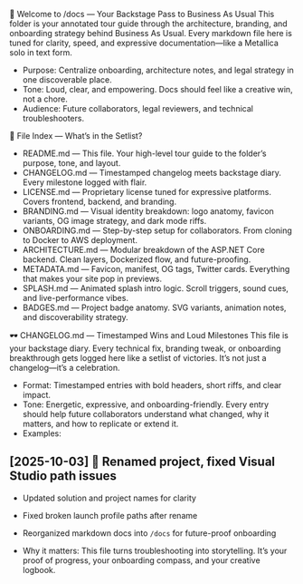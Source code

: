 ﻿🎸 Welcome to /docs — Your Backstage Pass to Business As Usual
This folder is your annotated tour guide through the architecture, branding, and onboarding strategy behind Business As Usual. Every markdown file here is tuned for clarity, speed, and expressive documentation—like a Metallica solo in text form.
- Purpose: Centralize onboarding, architecture notes, and legal strategy in one discoverable place.
- Tone: Loud, clear, and empowering. Docs should feel like a creative win, not a chore.
- Audience: Future collaborators, legal reviewers, and technical troubleshooters.

📁 File Index — What’s in the Setlist?
- README.md — This file. Your high-level tour guide to the folder’s purpose, tone, and layout.
- CHANGELOG.md — Timestamped changelog meets backstage diary. Every milestone logged with flair.
- LICENSE.md — Proprietary license tuned for expressive platforms. Covers frontend, backend, and branding.
- BRANDING.md — Visual identity breakdown: logo anatomy, favicon variants, OG image strategy, and dark mode riffs.
- ONBOARDING.md — Step-by-step setup for collaborators. From cloning to Docker to AWS deployment.
- ARCHITECTURE.md — Modular breakdown of the ASP.NET Core backend. Clean layers, Dockerized flow, and future-proofing.
- METADATA.md — Favicon, manifest, OG tags, Twitter cards. Everything that makes your site pop in previews.
- SPLASH.md — Animated splash intro logic. Scroll triggers, sound cues, and live-performance vibes.
- BADGES.md — Project badge anatomy. SVG variants, animation notes, and discoverability strategy.

🕶️ CHANGELOG.md — Timestamped Wins and Loud Milestones
This file is your backstage diary. Every technical fix, branding tweak, or onboarding breakthrough gets logged here like a setlist of victories. It’s not just a changelog—it’s a celebration.
- Format: Timestamped entries with bold headers, short riffs, and clear impact.
- Tone: Energetic, expressive, and onboarding-friendly. Every entry should help future collaborators understand what changed, why it matters, and how to replicate or extend it.
- Examples:
## [2025-10-03] 🎯 Renamed project, fixed Visual Studio path issues
- Updated solution and project names for clarity
- Fixed broken launch profile paths after rename
- Reorganized markdown docs into `/docs` for future-proof onboarding

- Why it matters: This file turns troubleshooting into storytelling. It’s your proof of progress, your onboarding compass, and your creative logbook.
